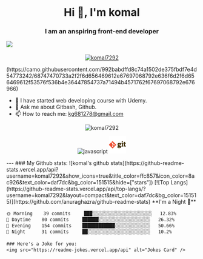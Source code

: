 <h1 align="center">Hi 👋, I'm komal</h1>
<h3 align="center">I am an anspiring front-end developer</h3>
<img src="https://github.com/TheDudeThatCode/TheDudeThatCode/blob/master/Assets/Hi.gif" width="29px">

<p align="center">
<a href="https://linkedin.com/in/komal7292" target="blank"><img align="center" src="https://cdn.jsdelivr.net/npm/simple-icons@3.0.1/icons/linkedin.svg" alt="komal7292" height="30" width="30" /></a>
</p>
(https://camo.githubusercontent.com/992babdffd8c74a1502de375fbdf7e4d54773242/68747470733a2f2f6d656469612e67697068792e636f6d2f6d656469612f53576f536b4e36447854737a71494b4571762f67697068792e676966)

- 🌱 I have started web developing course with Udemy.
- 💬 Ask me about Gitbash, Github.
- 📫 How to reach me: kg681278@gmail.com

<p align="center"><img src="https://github-readme-stats.vercel.app/api?username=komal7292&show_icons=true" alt="komal7292" /></p>

<!-- Languages -->
<p align="center">
  <img src="https://devicons.github.io/devicon/devicon.git/icons/javascript/javascript-original.svg" alt="javascript" width="30" height="30"/>
  <img src="https://raw.githubusercontent.com/github/explore/80688e429a7d4ef2fca1e82350fe8e3517d3494d/topics/git/git.png" alt="GIT" width="45" height="45"/>
</p>
---
### My Github stats:
![komal's github stats](https://github-readme-stats.vercel.app/api?username=komal7292&show_icons=true&title_color=ffc857&icon_color=8ac926&text_color=daf7dc&bg_color=151515&hide=["stars"])
[![Top Langs](https://github-readme-stats.vercel.app/api/top-langs/?username=komal7292&layout=compact&text_color=daf7dc&bg_color=151515)](https://github.com/anuraghazra/github-readme-stats)
**I'm a Night 🦉** 

```text
🌞 Morning    39 commits     ███░░░░░░░░░░░░░░░░░░░░░░   12.83% 
🌆 Daytime    80 commits     ██████░░░░░░░░░░░░░░░░░░░   26.32% 
🌃 Evening    154 commits    ████████████░░░░░░░░░░░░░   50.66% 
🌙 Night      31 commits     ██░░░░░░░░░░░░░░░░░░░░░░░   10.2%

### Here's a Joke for you:
<img src="https://readme-jokes.vercel.app/api" alt="Jokes Card" />
